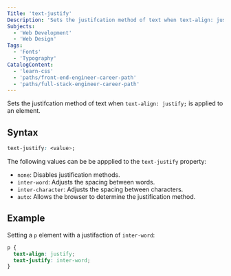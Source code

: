 ```yaml
---
Title: 'text-justify'
Description: 'Sets the justifcation method of text when text-align: justify; is applied to an element.'
Subjects:
  - 'Web Development'
  - 'Web Design'
Tags:
  - 'Fonts'
  - 'Typography'
CatalogContent:
  - 'learn-css'
  - 'paths/front-end-engineer-career-path'
  - 'paths/full-stack-engineer-career-path'
---
```


Sets the justifcation method of text when `text-align: justify;` is applied to an element.

## Syntax

```css
text-justify: <value>;
```

The following values can be be appplied to the `text-justify` property:

- `none`: Disables justification methods.
- `inter-word`: Adjusts the spacing between words.
- `inter-character`: Adjusts the spacing between characters.
- `auto`: Allows the browser to determine the justification method.

## Example

Setting a `p` element with a justifaction of `inter-word`:

```css
p {
  text-align: justify;
  text-justify: inter-word;
}
```
